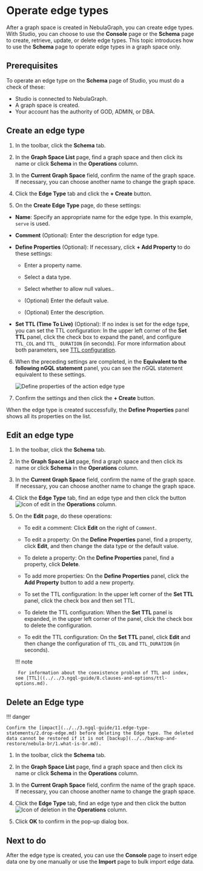 # Operate edge types

After a graph space is created in NebulaGraph, you can create edge types. With Studio, you can choose to use the **Console** page or the **Schema** page to create, retrieve, update, or delete edge types. This topic introduces how to use the **Schema** page to operate edge types in a graph space only.

## Prerequisites

To operate an edge type on the **Schema** page of Studio, you must do a check of these:

- Studio is connected to NebulaGraph.
- A graph space is created.
- Your account has the authority of GOD, ADMIN, or DBA.

## Create an edge type

1. In the toolbar, click the **Schema** tab.

2. In the **Graph Space List** page, find a graph space and then click its name or click **Schema** in the **Operations** column.

3. In the **Current Graph Space** field, confirm the name of the graph space. If necessary, you can choose another name to change the graph space.

4. Click the **Edge Type** tab and click the **+ Create** button.

5. On the **Create Edge Type** page, do these settings:

  - **Name**: Specify an appropriate name for the edge type. In this example, `serve` is used.

  - **Comment** (Optional): Enter the description for edge type.

  - **Define Properties** (Optional): If necessary, click **+ Add Property** to do these settings:

    - Enter a property name.

    - Select a data type.

    - Select whether to allow null values..
    
    - (Optional) Enter the default value.

    - (Optional) Enter the description.

  - **Set TTL (Time To Live)** (Optional): If no index is set for the edge type, you can set the TTL configuration: In the upper left corner of the **Set TTL** panel, click the check box to expand the panel, and configure `TTL_COL` and `TTL_ DURATION` (in seconds). For more information about both parameters, see [TTL configuration](../../3.ngql-guide/8.clauses-and-options/ttl-options.md "Click to go to NebulaGraph website").

6. When the preceding settings are completed, in the **Equivalent to the following nGQL statement** panel, you can see the nGQL statement equivalent to these settings.

   ![Define properties of the `action` edge type](https://docs-cdn.nebula-graph.com.cn/figures/st-ug-004-en.png "Define an edge type")

7. Confirm the settings and then click the **+ Create** button.

When the edge type is created successfully, the **Define Properties** panel shows all its properties on the list.

## Edit an edge type

1. In the toolbar, click the **Schema** tab.

2. In the **Graph Space List** page, find a graph space and then click its name or click **Schema** in the **Operations** column.

3. In the **Current Graph Space** field, confirm the name of the graph space. If necessary, you can choose another name to change the graph space.

4. Click the **Edge Type** tab, find an edge type and then click the button ![Icon of edit](https://docs-cdn.nebula-graph.com.cn/figures/Setup.png) in the **Operations** column.

5. On the **Edit** page, do these operations:

   - To edit a comment: Click **Edit** on the right of `Comment`.
   - To edit a property: On the **Define Properties** panel, find a property, click **Edit**, and then change the data type or the default value.

   - To delete a property: On the **Define Properties** panel, find a property, click **Delete**.

   - To add more properties: On the **Define Properties** panel, click the **Add Property** button to add a new property.

   - To set the TTL configuration: In the upper left corner of the **Set TTL** panel, click the check box and then set TTL.

   - To delete the TTL configuration: When the **Set TTL** panel is expanded, in the upper left corner of the panel, click the check box to delete the configuration.

   - To edit the TTL configuration: On the **Set TTL** panel, click **Edit** and then change the configuration of `TTL_COL` and `TTL_DURATION` (in seconds).

    !!! note

        For information about the coexistence problem of TTL and index, see [TTL]((../../3.ngql-guide/8.clauses-and-options/ttl-options.md).

## Delete an Edge type

!!! danger

    Confirm the [impact](../../3.ngql-guide/11.edge-type-statements/2.drop-edge.md) before deleting the Edge type. The deleted data cannot be restored if it is not [backup](../../backup-and-restore/nebula-br/1.what-is-br.md).

1. In the toolbar, click the **Schema** tab.

2. In the **Graph Space List** page, find a graph space and then click its name or click **Schema** in the **Operations** column.

3. In the **Current Graph Space** field, confirm the name of the graph space. If necessary, you can choose another name to change the graph space.

4. Click the **Edge Type** tab, find an edge type and then click the button ![Icon of deletion](https://docs-cdn.nebula-graph.com.cn/figures/alert-delete.png) in the **Operations** column.

5. Click **OK** to confirm in the pop-up dialog box.

## Next to do

After the edge type is created, you can use the **Console** page to insert edge data one by one manually or use the **Import** page to bulk import edge data.
